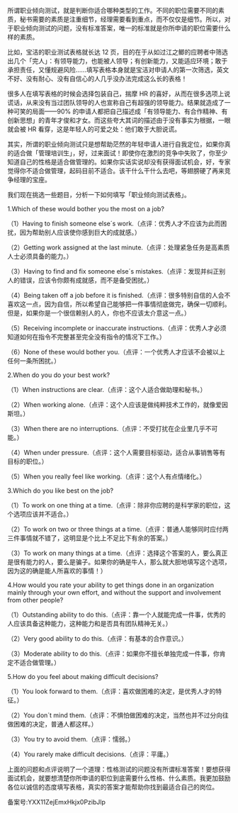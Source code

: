 所谓职业倾向测试，就是判断你适合哪种类型的工作。不同的职位需要不同的素质，秘书需要的素质是注重细节，经理需要看到重点，而不仅仅是细节。所以，对于职业倾向测试的问题，没有标准答案，唯一的标准就是你所申请的职位需要什么样的素质。 

比如，宝洁的职业测试表格就长达 12 页，目的在于从如过江之鲫的应聘者中筛选出几个「完人」：有领导能力，也能被人领导；有创新能力，又能适应环境；敢于承担责任，又懂规避风险……填写表格本身就是宝洁对申请人的第一次筛选，英文不好、没有耐心、没有自信心的人几乎没办法完成这么长的表格！ 

很多人在填写表格的时候会选择包装自己，揣摩 HR 的喜好，从而在很多选项上说谎话，从来没有当过团队领导的人也宣称自己有超强的领导能力。结果就造成了一种可笑的局面——90\% 的申请人都把自己描述成「有领导能力、有合作精神、有创新思想」的青年才俊和才女。而这些夸大其词的描述由于没有事实为根据，一眼就会被 HR 看穿，这是年轻人的可爱之处：他们敢于大胆说谎。 

其实，所谓的职业倾向测试只是想帮助茫然的年轻申请人进行自我定位，如果你真的适合做「管理培训生」，好，过来面试！即使你在激烈的竞争中失败了，你至少知道自己的性格是适合做管理的。如果你实话实说却没有获得面试机会，好，专家觉得你不适合做管理，起码目前不适合。该干什么干什么去吧，等翅膀硬了再来竞争经理的宝座。 

我们现在挑选一些题目，分析一下如何填写「职业倾向测试表格」。 

1.Which of these would bother you the most on a job\? 

（1）Having to finish someone else´s work.（点评：优秀人才不应该为此而困扰，因为帮助别人应该使你感到巨大的成就感。） 

（2）Getting work assigned at the last minute.（点评：处理紧急任务是高素质人士必须具备的能力。） 

（3）Having to find and fix someone else´s mistakes.（点评：发现并纠正别人的错误，应该令你颇有成就感，而不是备受困扰。） 

（4）Being taken off a job before it is finished.（点评：很多特别自信的人会不喜欢这一点，因为自信，所以希望自己能够把一件事情彻底做完，确保一切顺利。但是，如果你是一个很信赖别人的人，你也不应该太介意这一点。） 

（5）Receiving incomplete or inaccurate instructions.（点评：优秀人才必须知道如何在指令不完整甚至完全没有指令的情况下工作。） 

（6）None of these would bother you.（点评：一个优秀人才应该不会被以上任何一条所困扰。） 

2.When do you do your best work\? 

（1）When instructions are clear.（点评：这个人适合做助理和秘书。） 

（2）When working alone.（点评：这个人应该是做纯粹技术工作的，就像爱因斯坦。） 

（3）When there are no interruptions.（点评：不受打扰在企业里几乎不可能。） 

（4）When under pressure.（点评：这个人需要目标驱动，适合从事销售等有目标的职位。） 

（5）When you really feel like working.（点评：这个人有点情绪化。） 

3.Which do you like best on the job\? 

（1）To work on one thing at a time.（点评：除非你应聘的是科学家的职位，这个选项应该并不适合。） 

（2）To work on two or three things at a time.（点评：普通人能够同时应付两三件事情就不错了，这明显是个比上不足比下有余的答案。） 

（3）To work on many things at a time.（点评：选择这个答案的人，要么真正是很有能力的人，要么是骗子。如果你的确是牛人，那么就大胆地填写这个选项，因为这的确是能人所喜欢的事情！） 

4.How would you rate your ability to get things done in an organization mainly through your own effort, and without the support and involvement from other people\? 

（1）Outstanding ability to do this.（点评：靠一个人就能完成一件事，优秀的人应该具备这种能力，这种能力和是否具有团队精神无关。） 

（2）Very good ability to do this.（点评：有基本的合作意识。） 

（3）Moderate ability to do this.（点评：如果你不擅长单独完成一件事，你肯定不适合做管理。） 

5.How do you feel about making difficult decisions\? 

（1）You look forward to them.（点评：喜欢做困难的决定，是优秀人才的特征。） 

（2）You don´t mind them.（点评：不惧怕做困难的决定，当然也并不过分向往做困难的决定，普通人都这样。） 

（3）You try to avoid them.（点评：懦弱。） 

（4）You rarely make difficult decisions.（点评：平庸。） 

上面的问题和点评说明了一个道理：性格测试的问题没有所谓标准答案！要想获得面试机会，就要想清楚你所申请的职位到底需要什么性格、什么素质。我更加鼓励各位以诚信的态度填写表格，真实的答案才能帮助你找到最适合自己的岗位。 

备案号:YXX11ZejEmxHkjx0PzibJlp